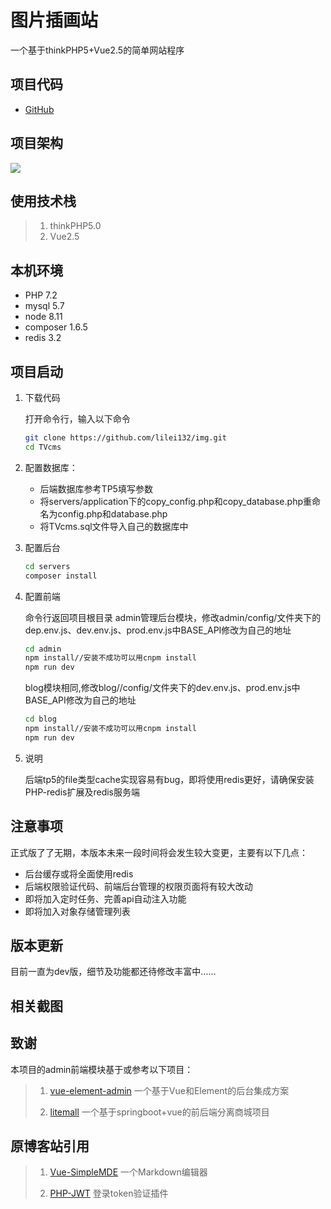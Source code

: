 # 图片插画站

一个基于thinkPHP5+Vue2.5的简单网站程序



 



## 项目代码

* [GitHub](https://github.com/920200256/TVcms)

## 项目架构
![](./doc/pic/system_pic1.png)    

## 使用技术栈

> 1. thinkPHP5.0
> 2. Vue2.5
> 

## 本机环境
* PHP 7.2
* mysql 5.7
* node 8.11
* composer 1.6.5
* redis 3.2

## 项目启动

1. 下载代码

    打开命令行，输入以下命令
    ```bash
    git clone https://github.com/lilei132/img.git
    cd TVcms
    ```
    
2. 配置数据库：
    * 后端数据库参考TP5填写参数
    * 将servers/application下的copy_config.php和copy_database.php重命名为config.php和database.php
    * 将TVcms.sql文件导入自己的数据库中


3. 配置后台

    ```bash
    cd servers
    composer install
    ```
    
4. 配置前端

    命令行返回项目根目录
	admin管理后台模块，修改admin/config/文件夹下的dep.env.js、dev.env.js、prod.env.js中BASE_API修改为自己的地址
    ```bash
	cd admin
    npm install//安装不成功可以用cnpm install
    npm run dev
    ```
    blog模块相同,修改blog//config/文件夹下的dev.env.js、prod.env.js中BASE_API修改为自己的地址
	```bash
	cd blog
    npm install//安装不成功可以用cnpm install
    npm run dev
	```
    
5. 说明
   
   后端tp5的file类型cache实现容易有bug，即将使用redis更好，请确保安装PHP-redis扩展及redis服务端

## 注意事项

正式版了了无期，本版本未来一段时间将会发生较大变更，主要有以下几点：

* 后台缓存或将全面使用redis
* 后端权限验证代码、前端后台管理的权限页面将有较大改动
* 即将加入定时任务、完善api自动注入功能
* 即将加入对象存储管理列表

## 版本更新

目前一直为dev版，细节及功能都还待修改丰富中……


## 相关截图


## 致谢

本项目的admin前端模块基于或参考以下项目：
> 1. [vue-element-admin](https://github.com/PanJiaChen/vue-element-admin)
> 一个基于Vue和Element的后台集成方案
> 
> 2. [litemall](https://github.com/linlinjava/litemall)
>一个基于springboot+vue的前后端分离商城项目
>


## 原博客站引用

> 1. [Vue-SimpleMDE](https://github.com/F-loat/vue-simplemde)
>一个Markdown编辑器
>
> 2. [PHP-JWT](https://packagist.org/packages/firebase/php-jwt)
>登录token验证插件
